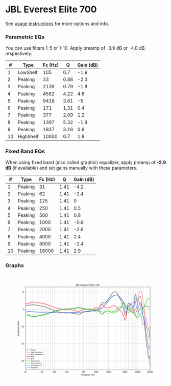 # JBL Everest Elite 700
See [usage instructions](https://github.com/jaakkopasanen/AutoEq#usage) for more options and info.

### Parametric EQs
You can use filters 1-5 or 1-10. Apply preamp of -3.9 dB or -4.0 dB, respectively.

|   # | Type      |   Fc (Hz) |    Q |   Gain (dB) |
|-----|-----------|-----------|------|-------------|
|   1 | LowShelf  |       105 | 0.7  |        -1.9 |
|   2 | Peaking   |        33 | 0.88 |        -2.3 |
|   3 | Peaking   |      2139 | 0.79 |        -1.8 |
|   4 | Peaking   |      4582 | 4.22 |         4.6 |
|   5 | Peaking   |      9418 | 3.61 |        -5   |
|   6 | Peaking   |       171 | 1.31 |         0.4 |
|   7 | Peaking   |       377 | 2.09 |         1.2 |
|   8 | Peaking   |      1397 | 5.32 |        -1.9 |
|   9 | Peaking   |      1837 | 3.16 |         0.9 |
|  10 | HighShelf |     10000 | 0.7  |         1.8 |

### Fixed Band EQs
When using fixed band (also called graphic) equalizer, apply preamp of **-2.9 dB** (if available) and set gains manually with these parameters.

|   # | Type    |   Fc (Hz) |    Q |   Gain (dB) |
|-----|---------|-----------|------|-------------|
|   1 | Peaking |        31 | 1.41 |        -4.2 |
|   2 | Peaking |        62 | 1.41 |        -2.4 |
|   3 | Peaking |       125 | 1.41 |         0   |
|   4 | Peaking |       250 | 1.41 |         0.5 |
|   5 | Peaking |       500 | 1.41 |         0.8 |
|   6 | Peaking |      1000 | 1.41 |        -0.6 |
|   7 | Peaking |      2000 | 1.41 |        -2.6 |
|   8 | Peaking |      4000 | 1.41 |         2.4 |
|   9 | Peaking |      8000 | 1.41 |        -2.4 |
|  10 | Peaking |     16000 | 1.41 |         2.9 |

### Graphs
![](./JBL%20Everest%20Elite%20700.png)
